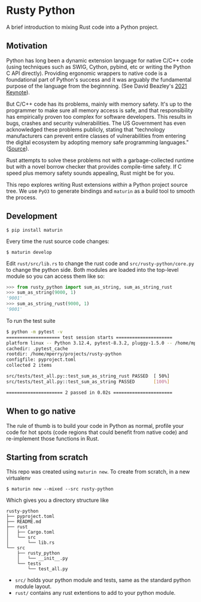 # Rusty Python

A brief introduction to mixing Rust code into a Python project.

## Motivation

Python has long been a dynamic extension language for native C/C++ code (using techniques such as
SWIG, Cython, pybind, etc or writing the Python C API directly).
Providing ergonomic wrappers to native code is a foundational part of Python's success and 
it was arguably *the* fundamental purpose of the language from the beginnning.
(See David Beazley's [2021 Keynote](https://www.youtube.com/watch?v=riuyDEHxeEo)).

But C/C++ code has its problems, mainly with memory safety. It's up to the programmer to make sure
all memory access is safe, and that responsibility has empirically proven too complex for 
software developers. This results in bugs, crashes and security vulnerabilities.
The US Government has even acknowledged these problems publicly,
stating that "technology manufacturers can prevent entire classes of vulnerabilities from entering the digital 
ecosystem by adopting memory safe programming languages." ([Source](https://www.whitehouse.gov/oncd/briefing-room/2024/02/26/press-release-technical-report/)).

Rust attempts to solve these problems not with a garbage-collected runtime but with a novel
borrow checker that provides compile-time safety. 
If C speed plus memory safety sounds appealing, Rust might be for you.

This repo explores writing Rust extensions *within* a Python project source tree. We use `PyO3` to 
generate bindings and `maturin` as a build tool to smooth the process.


## Development

```
$ pip install maturin
```

Every time the rust source code changes:

```
$ maturin develop
```

Edit `rust/src/lib.rs` to change the rust code 
and `src/rusty-python/core.py` to change the python side. Both modules are
loaded into the top-level module so you can access them like so:

```python
>>> from rusty_python import sum_as_string, sum_as_string_rust
>>> sum_as_string(9000, 1)
'9001'
>>> sum_as_string_rust(9000, 1)
'9001'
```

To run the test suite

```bash
$ python -m pytest -v
==================== test session starts =====================
platform linux -- Python 3.12.4, pytest-8.3.2, pluggy-1.5.0 -- /home/mperry/.virtualenvs/pyo3/bin/python
cachedir: .pytest_cache
rootdir: /home/mperry/projects/rusty-python
configfile: pyproject.toml
collected 2 items

src/tests/test_all.py::test_sum_as_string_rust PASSED  [ 50%]
src/tests/test_all.py::test_sum_as_string PASSED       [100%]

===================== 2 passed in 0.02s ======================
```

## When to go native

The rule of thumb is to build your code in Python as normal, profile
your code for hot spots (code regions that could benefit from native code)
and re-implement those functions in Rust.


## Starting from scratch

This repo was created using `maturin new`. To create from scratch, in a new virtualenv

```
$ maturin new --mixed --src rusty-python
```

Which gives you a directory structure like

```
rusty-python
├── pyproject.toml
├── README.md
├── rust
│   ├── Cargo.toml
│   └── src
│       └── lib.rs
└── src
    ├── rusty_python
    │   └── __init__.py
    └── tests
        └── test_all.py
```

* `src/` holds your python module and tests, same as the standard python module layout.
* `rust/` contains any rust extentions to add to your python module.
